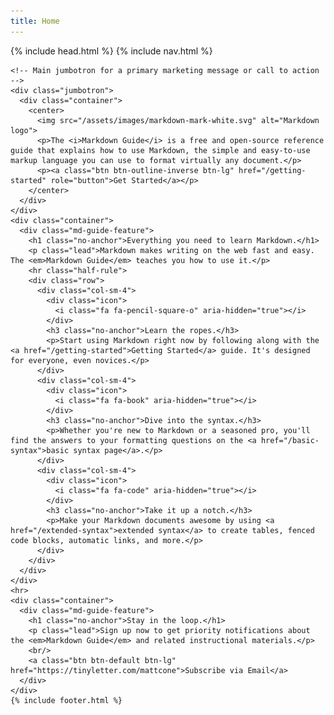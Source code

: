 ```yaml
---
title: Home
---
```

<html>
  {% include head.html %}
  <body>
    {% include nav.html %}

    <!-- Main jumbotron for a primary marketing message or call to action -->
    <div class="jumbotron">
      <div class="container">
        <center>
          <img src="/assets/images/markdown-mark-white.svg" alt="Markdown logo">
          <p>The <i>Markdown Guide</i> is a free and open-source reference guide that explains how to use Markdown, the simple and easy-to-use markup language you can use to format virtually any document.</p>
          <p><a class="btn btn-outline-inverse btn-lg" href="/getting-started" role="button">Get Started</a></p>
        </center>
      </div>
    </div>
    <div class="container">
      <div class="md-guide-feature">
        <h1 class="no-anchor">Everything you need to learn Markdown.</h1>
        <p class="lead">Markdown makes writing on the web fast and easy. The <em>Markdown Guide</em> teaches you how to use it.</p>
        <hr class="half-rule">
        <div class="row">
          <div class="col-sm-4">
            <div class="icon">
              <i class="fa fa-pencil-square-o" aria-hidden="true"></i>
            </div>
            <h3 class="no-anchor">Learn the ropes.</h3>
            <p>Start using Markdown right now by following along with the <a href="/getting-started">Getting Started</a> guide. It's designed for everyone, even novices.</p>
          </div>
          <div class="col-sm-4">
            <div class="icon">
              <i class="fa fa-book" aria-hidden="true"></i>
            </div>
            <h3 class="no-anchor">Dive into the syntax.</h3>
            <p>Whether you're new to Markdown or a seasoned pro, you'll find the answers to your formatting questions on the <a href="/basic-syntax">basic syntax page</a>.</p>
          </div>
          <div class="col-sm-4">
            <div class="icon">
              <i class="fa fa-code" aria-hidden="true"></i>
            </div>
            <h3 class="no-anchor">Take it up a notch.</h3>
            <p>Make your Markdown documents awesome by using <a href="/extended-syntax">extended syntax</a> to create tables, fenced code blocks, automatic links, and more.</p>
          </div>
        </div>
      </div>
    </div>
    <hr>
    <div class="container">
      <div class="md-guide-feature">
        <h1 class="no-anchor">Stay in the loop.</h1>
        <p class="lead">Sign up now to get priority notifications about the <em>Markdown Guide</em> and related instructional materials.</p>
        <br/>
        <a class="btn btn-default btn-lg" href="https://tinyletter.com/mattcone">Subscribe via Email</a>
      </div>
    </div>
    {% include footer.html %}
  </body>
</html>
